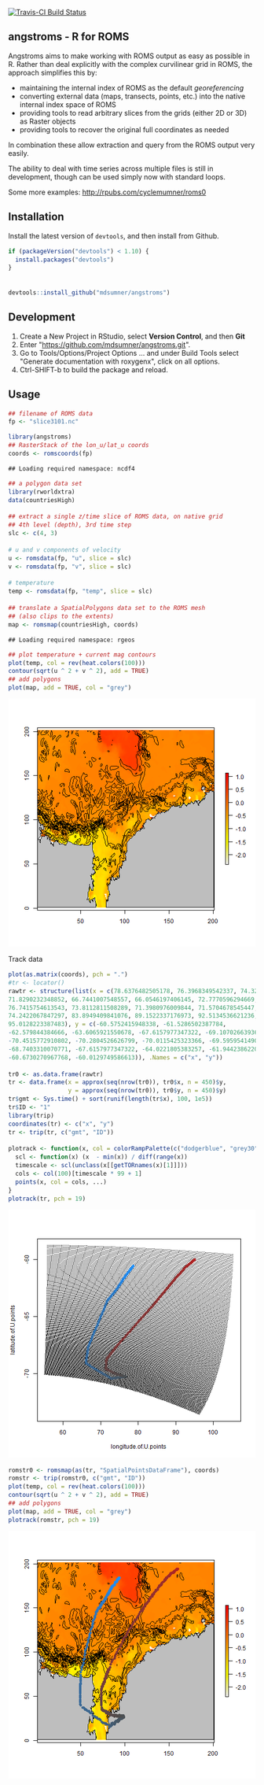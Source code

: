 
[![Travis-CI Build Status](https://travis-ci.org/mdsumner/angstroms.svg?branch=master)](https://travis-ci.org/mdsumner/angstroms)

## angstroms - R for ROMS

Angstroms aims to make working with ROMS output as easy as possible in R. 
Rather than deal explicitly with the complex curvilinear grid in ROMS, the approach simplifies this by: 

* maintaining the internal index of ROMS as the default *georeferencing* 
* converting external data (maps, transects, points, etc.) into the native internal index space of ROMS
* providing tools to read arbitrary slices from the grids (either 2D or 3D) as Raster objects
* providing tools to recover the original full coordinates as needed

In combination these allow extraction and query from the ROMS output very easily. 


The ability to deal with time series across multiple files is still in development, though can be used simply now with standard loops. 


Some more examples: http://rpubs.com/cyclemumner/roms0


## Installation

Install the latest version of `devtools`, and then install from Github. 

```r
if (packageVersion("devtools") < 1.10) {
  install.packages("devtools")
}


devtools::install_github("mdsumner/angstroms")
```

## Development

1. Create a New Project in RStudio, select **Version Control**, and then **Git** 
2. Enter "https://github.com/mdsumner/angstroms.git". 
3. Go to Tools/Options/Project Options ... and under Build Tools select "Generate documentation with roxygenx", click on all options. 
4. Ctrl-SHIFT-b to build the package and reload. 


## Usage 
```r
## filename of ROMS data
fp <- "slice3101.nc"
```


```r
library(angstroms)
## RasterStack of the lon_u/lat_u coords
coords <- romscoords(fp)
```

```
## Loading required namespace: ncdf4
```

```r
## a polygon data set
library(rworldxtra)
data(countriesHigh)

## extract a single z/time slice of ROMS data, on native grid 
## 4th level (depth), 3rd time step
slc <- c(4, 3)

# u and v components of velocity
u <- romsdata(fp, "u", slice = slc)
v <- romsdata(fp, "v", slice = slc)
   
# temperature
temp <- romsdata(fp, "temp", slice = slc)   

## translate a SpatialPolygons data set to the ROMS mesh
## (also clips to the extents)
map <- romsmap(countriesHigh, coords)
```

```
## Loading required namespace: rgeos
```

```r
## plot temperature + current mag contours
plot(temp, col = rev(heat.colors(100)))
contour(sqrt(u ^ 2 + v ^ 2), add = TRUE)
## add polygons
plot(map, add = TRUE, col = "grey")
```

![plot of chunk unnamed-chunk-3](figure/unnamed-chunk-3-1.png)

Track data


```r
plot(as.matrix(coords), pch = ".")
#tr <- locator()
rawtr <- structure(list(x = c(78.6376482505178, 76.3968349542337, 74.3283919115098, 
71.8290232348852, 66.7441007548557, 66.0546197406145, 72.7770596294669, 
76.7415754613543, 73.8112811508289, 71.3980976009844, 71.5704678545447, 
74.2422067847297, 83.8949409841076, 89.1522337176973, 92.5134536621236, 
95.0128223387483), y = c(-60.5752415948338, -61.5286502387784, 
-62.579844384666, -63.6065921550678, -67.6157977347322, -69.1070266393635, 
-70.4515772910802, -70.2804526626799, -70.0115425323366, -69.5959541490787, 
-68.7403310070771, -67.6157977347322, -64.0221805383257, -61.9442386220362, 
-60.6730270967768, -60.0129749586613)), .Names = c("x", "y"))

tr0 <- as.data.frame(rawtr)
tr <- data.frame(x = approx(seq(nrow(tr0)), tr0$x, n = 450)$y, 
                 y = approx(seq(nrow(tr0)), tr0$y, n = 450)$y)
tr$gmt <- Sys.time() + sort(runif(length(tr$x), 100, 1e5))
tr$ID <- "1"
library(trip)
coordinates(tr) <- c("x", "y")
tr <- trip(tr, c("gmt", "ID"))

plotrack <- function(x, col = colorRampPalette(c("dodgerblue", "grey30", "firebrick")), ...) {
  scl <- function(x) (x  - min(x)) / diff(range(x))
  timescale <- scl(unclass(x[[getTORnames(x)[1]]]))
  cols <- col(100)[timescale * 99 + 1]
  points(x, col = cols, ...)
}
plotrack(tr, pch = 19)
```

![plot of chunk unnamed-chunk-4](figure/unnamed-chunk-4-1.png)

```r
romstr0 <- romsmap(as(tr, "SpatialPointsDataFrame"), coords)
romstr <- trip(romstr0, c("gmt", "ID"))
plot(temp, col = rev(heat.colors(100)))
contour(sqrt(u ^ 2 + v ^ 2), add = TRUE)
## add polygons
plot(map, add = TRUE, col = "grey")
plotrack(romstr, pch = 19)
```

![plot of chunk unnamed-chunk-4](figure/unnamed-chunk-4-2.png)
